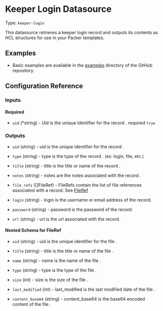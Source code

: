 # Keeper Login Datasource

Type: `keeper-login`

This datasource retrieves a keeper login record and outputs its contents as HCL structures for use in your Packer templates.

## Examples

- Basic examples are available in the [examples](https://github.com/aidanleuck/packer-plugin-keeper/tree/main/example)
  directory of the GitHub repository.

## Configuration Reference

### Inputs

#### Required

<!-- Code generated from the comments of the Config struct in datasource/keeper_datasource/types.go; DO NOT EDIT MANUALLY -->

- `uid` (\*string) - Uid is the unique identifier for the record .
  required `true`

<!-- End of code generated from the comments of the Config struct in datasource/keeper_datasource/types.go; -->


### Outputs

<!-- Code generated from the comments of the KeeperRecordField struct in datasource/keeper_datasource/types.go; DO NOT EDIT MANUALLY -->

- `uid` (string) - uid is the unique identifier for the record .

- `type` (string) - type is the type of the record . (ex: login, file, etc.)

- `title` (string) - title is the title or name of the record .

- `notes` (string) - notes are the notes associated with the record .

- `file_refs` ([]FileRef) - FileRefs contain the list of file references associated with a record. See [FileRef](#nested-schema-for-fileref)

<!-- End of code generated from the comments of the KeeperRecordField struct in datasource/keeper_datasource/types.go; -->

<!-- Code generated from the comments of the KeeperLogin struct in datasource/keeper_datasource/types.go; DO NOT EDIT MANUALLY -->

- `login` (string) - login is the username or email address of the record.

- `password` (string) - password is the password of the record.

- `url` (string) - url is the url associated with the record.
<!-- End of code generated from the comments of the KeeperLogin struct in datasource/keeper_datasource/types.go; -->


#### Nested Schema for FileRef

<!-- Code generated from the comments of the FileRef struct in datasource/keeper_datasource/types.go; DO NOT EDIT MANUALLY -->

- `uid` (string) - uid is the unique identifier for the file .

- `title` (string) - title is the title or name of the file .

- `name` (string) - name is the name of the file .

- `type` (string) - type is the type of the file .

- `size` (int) - size is the size of the file .

- `last_modified` (int) - last_modified is the last modified date of the file .

- `content_base64` (string) - content_base64 is the base64 encoded content of the file .

<!-- End of code generated from the comments of the FileRef struct in datasource/keeper_datasource/types.go; -->
